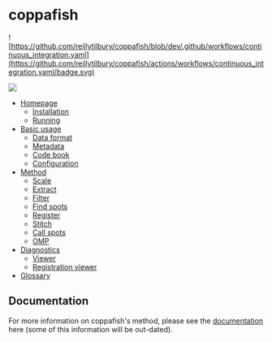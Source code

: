 # coppafish

![https://github.com/reillytilbury/coppafish/blob/dev/.github/workflows/continuous_integration.yaml](https://github.com/reillytilbury/coppafish/actions/workflows/continuous_integration.yaml/badge.svg)

![](https://github.com/jduffield65/coppafish/blob/main/docs/images/readme_viewer.png?raw=true)

* [Homepage](https://reillytilbury.github.io/coppafish/)
    * [Installation](https://reillytilbury.github.io/coppafish/#installation)
    * [Running](https://reillytilbury.github.io/coppafish/#running)
* [Basic usage](https://reillytilbury.github.io/coppafish/basic_usage/)
    * [Data format](https://reillytilbury.github.io/coppafish/basic_usage/#numpy)
    * [Metadata](https://reillytilbury.github.io/coppafish/basic_usage/#metadata)
    * [Code book](https://reillytilbury.github.io/coppafish/basic_usage/#code-book)
    * [Configuration](https://reillytilbury.github.io/coppafish/basic_usage/#configuration)
* [Method](https://reillytilbury.github.io/coppafish/method/)
    * [Scale](https://reillytilbury.github.io/coppafish/method/#scale)
    * [Extract](https://reillytilbury.github.io/coppafish/method/#extract)
    * [Filter](https://reillytilbury.github.io/coppafish/method/#filter)
    * [Find spots](https://reillytilbury.github.io/coppafish/method/#find-spots)
    * [Register](https://reillytilbury.github.io/coppafish/method/#register)
    * [Stitch](https://reillytilbury.github.io/coppafish/method/#stitch)
    * [Call spots](https://reillytilbury.github.io/coppafish/method/#call-spots)
    * [OMP](https://reillytilbury.github.io/coppafish/method/#orthogonal-matching-pursuit)
* [Diagnostics](https://reillytilbury.github.io/coppafish/diagnostics/)
    * [Viewer](https://reillytilbury.github.io/coppafish/diagnostics/#viewer)
    * [Registration viewer](https://reillytilbury.github.io/coppafish/diagnostics/#registrationviewer)
* [Glossary](https://reillytilbury.github.io/coppafish/glossary/)


## Documentation
For more information on coppafish's method, please see the 
[documentation](https://jduffield65.github.io/coppafish/) here (some of this information will be out-dated).
